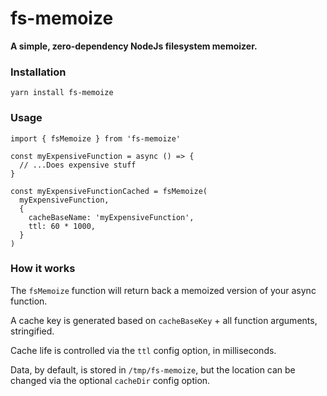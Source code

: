 # fs-memoize

**A simple, zero-dependency NodeJs filesystem memoizer.**

### Installation

```
yarn install fs-memoize
```

### Usage

```tsx
import { fsMemoize } from 'fs-memoize'

const myExpensiveFunction = async () => {
  // ...Does expensive stuff
}

const myExpensiveFunctionCached = fsMemoize(
  myExpensiveFunction,
  {
    cacheBaseName: 'myExpensiveFunction',
    ttl: 60 * 1000,
  }
)

```

### How it works

The `fsMemoize` function will return back a memoized version of your async function.

A cache key is generated based on `cacheBaseKey` + all function arguments, stringified.

Cache life is controlled via the `ttl` config option, in milliseconds.

Data, by default, is stored in `/tmp/fs-memoize`, but the location can be changed via the optional `cacheDir` config option.
